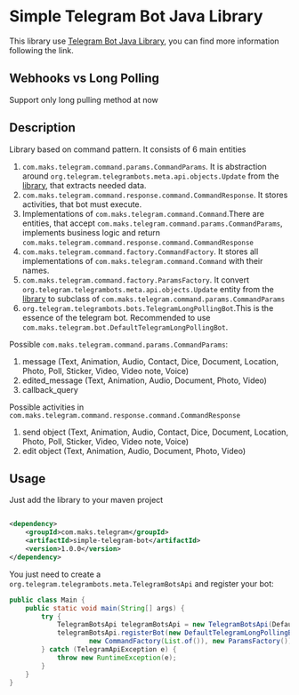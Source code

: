 # Simple Telegram Bot Java Library

This library use [Telegram Bot Java Library](https://github.com/rubenlagus/TelegramBots), you can find more information
following the link.

## Webhooks vs Long Polling

Support only long pulling method at now

## Description

Library based on command pattern. It consists of 6 main entities

1. `com.maks.telegram.command.params.CommandParams`. It is abstraction
   around `org.telegram.telegrambots.meta.api.objects.Update` from
   the [library](https://github.com/rubenlagus/TelegramBots), that extracts needed data.
2. `com.maks.telegram.command.response.command.CommandResponse`. It stores activities, that bot must execute.
3. Implementations of `com.maks.telegram.command.Command`.There are entities, that
   accept `com.maks.telegram.command.params.CommandParams`, implements business logic and
   return `com.maks.telegram.command.response.command.CommandResponse`
4. `com.maks.telegram.command.factory.CommandFactory`. It stores all implementations
   of `com.maks.telegram.command.Command` with their names.
5. `com.maks.telegram.command.factory.ParamsFactory`. It convert `org.telegram.telegrambots.meta.api.objects.Update`
   entity from the [library](https://github.com/rubenlagus/TelegramBots) to subclass
   of `com.maks.telegram.command.params.CommandParams`
6. `org.telegram.telegrambots.bots.TelegramLongPollingBot`.This is the essence of the telegram bot. Recommended to
   use `com.maks.telegram.bot.DefaultTelegramLongPollingBot`.

Possible `com.maks.telegram.command.params.CommandParams`:

1. message (Text, Animation, Audio, Contact, Dice, Document, Location, Photo, Poll, Sticker, Video, Video note, Voice)
2. edited_message (Text, Animation, Audio, Document, Photo, Video)
3. callback_query

Possible activities in `com.maks.telegram.command.response.command.CommandResponse`

1. send object (Text, Animation, Audio, Contact, Dice, Document, Location, Photo, Poll, Sticker, Video, Video note,
   Voice)
2. edit object (Text, Animation, Audio, Document, Photo, Video)

## Usage

Just add the library to your maven project

```xml

<dependency>
    <groupId>com.maks.telegram</groupId>
    <artifactId>simple-telegram-bot</artifactId>
    <version>1.0.0</version>
</dependency>
```

You just need to create a ` org.telegram.telegrambots.meta.TelegramBotsApi` and register your bot:

```java
public class Main {
    public static void main(String[] args) {
        try {
            TelegramBotsApi telegramBotsApi = new TelegramBotsApi(DefaultBotSession.class);
            telegramBotsApi.registerBot(new DefaultTelegramLongPollingBot("username", "token",
                    new CommandFactory(List.of()), new ParamsFactory()));
        } catch (TelegramApiException e) {
            throw new RuntimeException(e);
        }
    }
}
```



